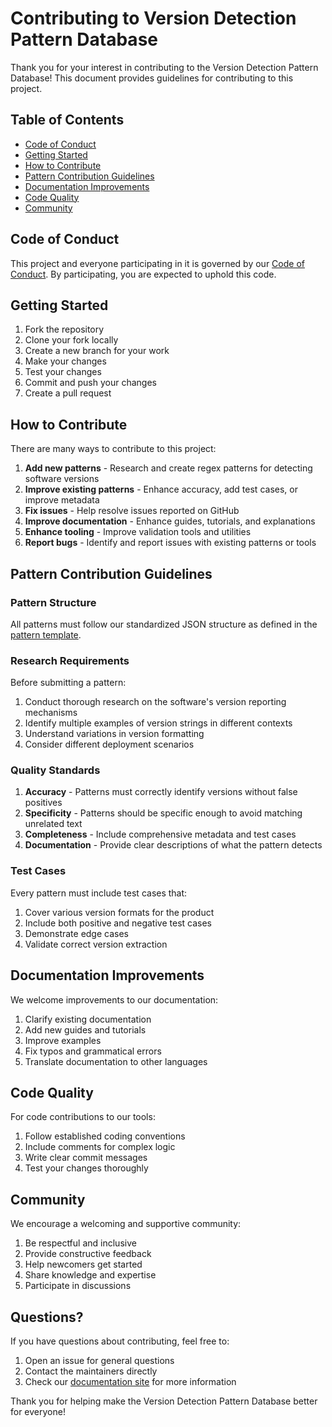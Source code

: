 # Contributing to Version Detection Pattern Database

Thank you for your interest in contributing to the Version Detection Pattern Database! This document provides guidelines for contributing to this project.

## Table of Contents

- [Code of Conduct](#code-of-conduct)
- [Getting Started](#getting-started)
- [How to Contribute](#how-to-contribute)
- [Pattern Contribution Guidelines](#pattern-contribution-guidelines)
- [Documentation Improvements](#documentation-improvements)
- [Code Quality](#code-quality)
- [Community](#community)

## Code of Conduct

This project and everyone participating in it is governed by our [Code of Conduct](CODE_OF_CONDUCT.md). By participating, you are expected to uphold this code.

## Getting Started

1. Fork the repository
2. Clone your fork locally
3. Create a new branch for your work
4. Make your changes
5. Test your changes
6. Commit and push your changes
7. Create a pull request

## How to Contribute

There are many ways to contribute to this project:

1. **Add new patterns** - Research and create regex patterns for detecting software versions
2. **Improve existing patterns** - Enhance accuracy, add test cases, or improve metadata
3. **Fix issues** - Help resolve issues reported on GitHub
4. **Improve documentation** - Enhance guides, tutorials, and explanations
5. **Enhance tooling** - Improve validation tools and utilities
6. **Report bugs** - Identify and report issues with existing patterns or tools

## Pattern Contribution Guidelines

### Pattern Structure

All patterns must follow our standardized JSON structure as defined in the [pattern template](https://github.com/sakirm-icpl/threat-advisory/blob/master/patterns/TEMPLATE.md).

### Research Requirements

Before submitting a pattern:

1. Conduct thorough research on the software's version reporting mechanisms
2. Identify multiple examples of version strings in different contexts
3. Understand variations in version formatting
4. Consider different deployment scenarios

### Quality Standards

1. **Accuracy** - Patterns must correctly identify versions without false positives
2. **Specificity** - Patterns should be specific enough to avoid matching unrelated text
3. **Completeness** - Include comprehensive metadata and test cases
4. **Documentation** - Provide clear descriptions of what the pattern detects

### Test Cases

Every pattern must include test cases that:

1. Cover various version formats for the product
2. Include both positive and negative test cases
3. Demonstrate edge cases
4. Validate correct version extraction

## Documentation Improvements

We welcome improvements to our documentation:

1. Clarify existing documentation
2. Add new guides and tutorials
3. Improve examples
4. Fix typos and grammatical errors
5. Translate documentation to other languages

## Code Quality

For code contributions to our tools:

1. Follow established coding conventions
2. Include comments for complex logic
3. Write clear commit messages
4. Test your changes thoroughly

## Community

We encourage a welcoming and supportive community:

1. Be respectful and inclusive
2. Provide constructive feedback
3. Help newcomers get started
4. Share knowledge and expertise
5. Participate in discussions

## Questions?

If you have questions about contributing, feel free to:

1. Open an issue for general questions
2. Contact the maintainers directly
3. Check our [documentation site](http://172.17.14.65:3000/) for more information

Thank you for helping make the Version Detection Pattern Database better for everyone!